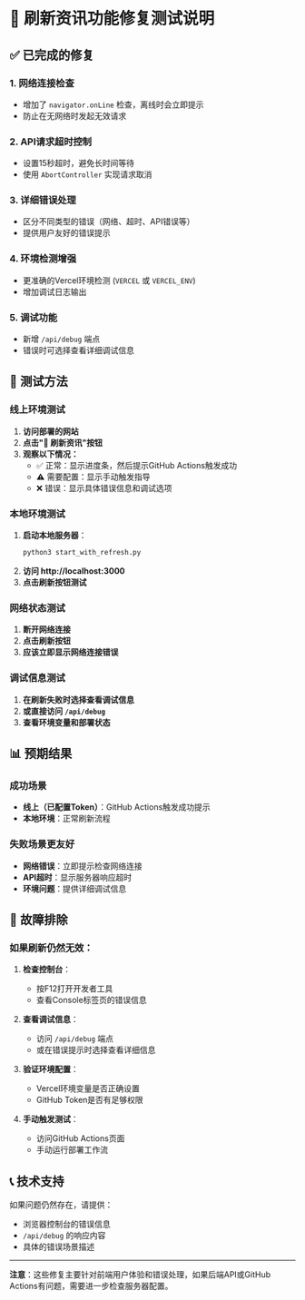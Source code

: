 # 🔄 刷新资讯功能修复测试说明

## ✅ 已完成的修复

### 1. **网络连接检查**
- 增加了 `navigator.onLine` 检查，离线时会立即提示
- 防止在无网络时发起无效请求

### 2. **API请求超时控制**
- 设置15秒超时，避免长时间等待
- 使用 `AbortController` 实现请求取消

### 3. **详细错误处理**
- 区分不同类型的错误（网络、超时、API错误等）
- 提供用户友好的错误提示

### 4. **环境检测增强**
- 更准确的Vercel环境检测 (`VERCEL` 或 `VERCEL_ENV`)
- 增加调试日志输出

### 5. **调试功能**
- 新增 `/api/debug` 端点
- 错误时可选择查看详细调试信息

## 🧪 测试方法

### 线上环境测试
1. **访问部署的网站**
2. **点击"🔄 刷新资讯"按钮**
3. **观察以下情况：**
   - ✅ 正常：显示进度条，然后提示GitHub Actions触发成功
   - ⚠️ 需要配置：显示手动触发指导
   - ❌ 错误：显示具体错误信息和调试选项

### 本地环境测试
1. **启动本地服务器**：
   ```bash
   python3 start_with_refresh.py
   ```
2. **访问 http://localhost:3000**
3. **点击刷新按钮测试**

### 网络状态测试
1. **断开网络连接**
2. **点击刷新按钮**
3. **应该立即显示网络连接错误**

### 调试信息测试
1. **在刷新失败时选择查看调试信息**
2. **或直接访问 `/api/debug`**
3. **查看环境变量和部署状态**

## 📊 预期结果

### 成功场景
- **线上（已配置Token）**：GitHub Actions触发成功提示
- **本地环境**：正常刷新流程

### 失败场景更友好
- **网络错误**：立即提示检查网络连接
- **API超时**：显示服务器响应超时
- **环境问题**：提供详细调试信息

## 🔧 故障排除

### 如果刷新仍然无效：

1. **检查控制台**：
   - 按F12打开开发者工具
   - 查看Console标签页的错误信息

2. **查看调试信息**：
   - 访问 `/api/debug` 端点
   - 或在错误提示时选择查看详细信息

3. **验证环境配置**：
   - Vercel环境变量是否正确设置
   - GitHub Token是否有足够权限

4. **手动触发测试**：
   - 访问GitHub Actions页面
   - 手动运行部署工作流

## 📞 技术支持

如果问题仍然存在，请提供：
- 浏览器控制台的错误信息
- `/api/debug` 的响应内容  
- 具体的错误场景描述

---

**注意**：这些修复主要针对前端用户体验和错误处理，如果后端API或GitHub Actions有问题，需要进一步检查服务器配置。
